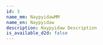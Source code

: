 ```yaml
---
id: 3
name_mm: NaypyidawMM
name_en: Naypyidaw
description: Naypyidaw Description
is_available_d2d: false
---
```

